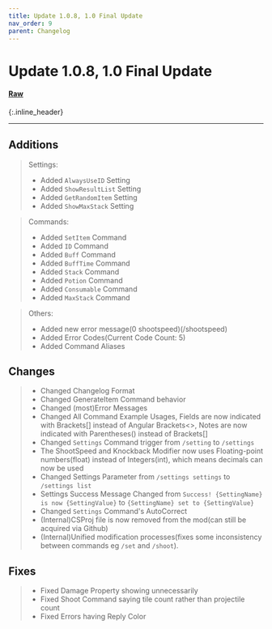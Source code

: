 ```yaml
---
title: Update 1.0.8, 1.0 Final Update
nav_order: 9
parent: Changelog
---
```


# Update 1.0.8, 1.0 Final Update
#### [Raw](1.0.8R.md)
{:.inline_header}

---

## Additions
> Settings:
>* Added `AlwaysUseID` Setting
>* Added `ShowResultList` Setting
>* Added `GetRandomItem` Setting
>* Added `ShowMaxStack` Setting

> Commands:
>* Added `SetItem` Command
>* Added `ID` Command
>* Added `Buff` Command
>* Added `BuffTime` Command
>* Added `Stack` Command
>* Added `Potion` Command
>* Added `Consumable` Command
>* Added `MaxStack` Command

> Others:
>* Added new error message(0 shootspeed)(/shootspeed)
>* Added Error Codes(Current Code Count: 5)
>* Added Command Aliases

## Changes
>* Changed Changelog Format
>* Changed GenerateItem Command behavior
>* Changed (most)Error Messages
>* Changed All Command Example Usages, Fields are now indicated with Brackets[] instead of Angular Brackets<>, Notes are now indicated with Parentheses() instead of Brackets[]
>* Changed `Settings` Command trigger from `/setting` to `/settings`
>* The ShootSpeed and Knockback Modifier now uses Floating-point numbers(float) instead of Integers(int), which means decimals can now be used
>* Changed Settings Parameter from `/settings settings` to `/settings list`
>* Settings Success Message Changed from `Success! {SettingName} is now {SettingValue}` to `{SettingName} set to {SettingValue}`
>* Changed `Settings` Command's AutoCorrect
>* (Internal)CSProj file is now removed from the mod(can still be acquired via Github)
>* (Internal)Unified modification processes(fixes some inconsistency between commands eg `/set` and `/shoot`).

## Fixes
>* Fixed Damage Property showing unnecessarily
>* Fixed Shoot Command saying tile count rather than projectile count
>* Fixed Errors having Reply Color